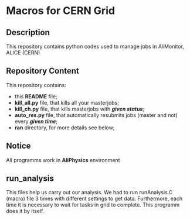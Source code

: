 # Macros for CERN Grid
## Description
This repository contains python codes used to manage jobs in AliMonitor, ALICE (CERN)
## Repository Content
This repository contains:
* this __README__ file;
* __kill_all.py__ file, that kills all your masterjobs;
* __kill_ch.py__ file, that kills masterjobs with ___given status___;
* __auto_res.py__ file, that automatically resubmits jobs (master and not) every ___given time___;
* __ran__ directory, for more details see below;
## Notice
All programms work in __AliPhysics__ environment
## __run_analysis__ 
This files help us carry out our analysis.
We had to run runAnalysis.C (macro) file 3 times with different settings to get data. Furthermore, each time it is necessary to wait for tasks in grid to complete. 
This programm does it by itself.
